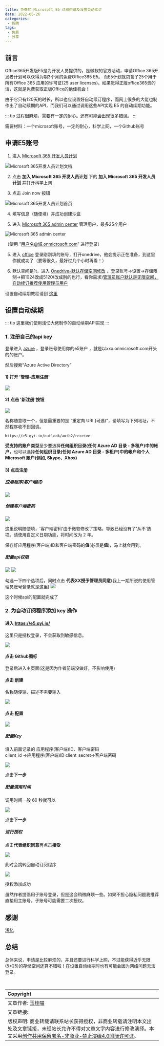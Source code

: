 ```yaml
---
title: 免费的 Microsoft E5 订阅申请及设置自动续订
date: 2022-06-26
categories:
 - 折腾
tags:
 - 免费
 - 分享
---
```


## 前言

Office365开发版E5是为开发人员提供的，是微软的官方活动，申请Office 365开发者计划可以获得为期3个月的免费Office365 E5。 而E5计划就包含了25个用于所有Office 365 应用的许可证(25 user licenses)。如果觉得正版office365贵的话，这就是免费获取正版Office的绝佳机会！

由于它只有120天的时长，所以也应设置好自动续订程序，而网上很多的大佬也制作出了自动续期的API，而我们可以通过调用这些API实现 E5 的自动续期功能。

::: tip
过程很麻烦，需要有一定的耐心。还有可能会出现很多错误。
:::

需要材料：一个microsoft账号，一定的耐心，科学上网，一个Github账号

## 申请E5账号

1. 进入 [Microsoft 365 开发人员计划](https://docs.microsoft.com/zh-cn/office/developer-program/microsoft-365-developer-program) <br>
<img src='https://s1.ax1x.com/2022/05/30/X1wDIK.jpg' alt='Microsoft 365开发人员计划文档'/>

2. 点击 <strong>加入 Microsoft 365 开发人员计划</strong> 下的 <strong>加入 Microsoft 365 开发人员计划</strong> 并打开科学上网<br>

3. 点击 Join now 按钮<br>
<img src='https://s1.ax1x.com/2022/05/30/X1w2Md.jpg' alt='Microsoft 365开发人员计划首页'/>

4. 填写信息（随便填）并成功创建沙盒

5. 进入 [Microsoft 365 admin center](https://admin.microsoft.com/) 管理用户，最多25个用户<br>
<img src='https://s1.ax1x.com/2022/05/30/X1BIgg.jpg' alt='Microsoft 365 admin center'/>

（使用 ”用户名@域.onmicrosoft.com” 进行登录）

5. 进入 [office](https://www.office.com/) 登录刚刚填的账号，打开onedrive，他会提示正在准备，到这里你就成功了（要等很久，最好过几个小时再看！）

6. 默认空间是1t，进入 [Onedrive-默认存储空间修改](https://admin.onedrive.com/#v=StorageSettings) ，登录账号->设置->存储限制->把1024改成5120(改成别的也行，看你需求)<ins>管理员账户默认是无限空间，自动续订推荐使用管理员用户</ins>

设置自动续期教程请到 [这里](https://blog.mojy.xyz/archives/2022/free-onedrive-e5-auto.html)

## 设置自动续期

::: tip
这里我们使用浅忆大佬制作的自动续期API实现
:::

### 1. 注册自己的api key

登录进入 [azure](https://portal.azure.com)  ，登录账号使用你的e5账户 ，就是以xxx.onmicrosoft.com开头的的账户。

然后搜索“Azure Active Directory”

#### 1) 打开 '管理-应用注册'

<img src='https://img.qyi.io/images/2021/03/15/image4a16f92abda6ef1f.png'>

#### 2) 点击 '新注册'按钮

<img src='https://img.qyi.io/images/2020/03/02/5Hwwm2M43k642e14d99337925c.png'>

名称随意取一个，但是最重要的是 “重定向 URI (可选)”，请填写为下列地址，不然程序收不到回调。

```
https://e5.qyi.io/outlook/auth2/receive
```

<strong>受支持的账户类型</strong>至少要选择<strong>任何组织目录(任何 Azure AD 目录 - 多租户)中的帐户</strong>，也可以选择<strong>任何组织目录(任何 Azure AD 目录 - 多租户)中的帐户和个人 Microsoft 账户(例如, Skype、Xbox)</strong>

#### 3) 点击注册

##### 应用程序(客户端)ID
<img src='https://img.qyi.io/images/2020/03/02/chrome_vS9GTJrEmLff410ed40e26b912.png'>

##### 创建客户端密码
<img src='https://img.qyi.io/images/2020/03/02/vFP2hwG0DJ82d229f4e1db3b8c.png'>

这里说明随便填，'客户端密码'由于微软修改了策略，导致已经没有了'从不'选项。请使用自定义日期功能，将时间改为 2 年。

保存好应用程序(客户端)ID和客户端密码的<strong>值</strong>(必须是<strong>值</strong>)，马上就会用到。

##### 配置api权限

<img src='https://img.qyi.io/images/2020/03/02/486QCsp5Lq88822506ae0778f5.png'>
<img src='https://img.qyi.io/images/2020/03/02/BAAxoWLsJCb8bdfc017e9e6ec0.png'>

勾选一下四个选项后，同时点击 <strong>代表XX授予管理员同意</strong>(我上一期所说的使用管理员账号登录就是这里)
<img src='https://img.qyi.io/images/2020/03/02/dLBbs5dPsQef092254dea7b423.png'>

这个时候api的配置就完成了

### 2. 为自动订阅程序添加 key 操作

#### 进入 https://e5.qyi.io/

这里只是授权登录，不会获取到敏感信息。

<img src='https://img.qyi.io/images/2021/02/07/MqFWUocRk2223d51a83136b771.png'>

#### 点击 Github图标

登录后进入主页面(这是因为作者前端没做好，不影响使用)

#### 点击 新建

名称随便输，描述不需要输入

<img src='https://img.qyi.io/images/2021/02/07/0jQdNo4H0F31e606962bf2ab82.png'>

#### 点击 配置

<img src='https://img.qyi.io/images/2021/02/07/sF0GV8RrIRcff9d79b888ae01e.png'>

##### 配置Key
填入前面记录的 应用程序(客户端)ID、客户端密码  
client_id ->应用程序(客户端)ID
client_secret->客户端密码

<img src='https://img.qyi.io/images/2021/02/07/chrome_cbGLsqIZ0W8f844d0522993632.png'>

点击<strong>下一步</strong>

##### 配置调用时间

调用时间一般 60 秒就可以

<img src='https://img.qyi.io/images/2021/02/07/chrome_utRYW7imVI3fc44c6428c5110c.png'>

点击<strong>下一步</strong>

##### 进行授权

点击<strong>代表组织同意</strong>再点击<strong>接受</strong>

<img src='https://img.qyi.io/images/2020/03/01/image5a04cd92d780d42f.png'>

此时会跳转回自动订阅程序

<img src='https://img.qyi.io/images/2021/02/07/image3132e5bf78456777.png'>

授权添加成功

虽然作者提倡用子账号登录，但是这会稍微麻烦一些。如果不担心隐私问题我推荐直接用主账号。子账号可能需要二次授权。

## 感谢

[浅忆](https://qyi.io)

## 总结

总体来说，申请是比较麻烦的，并且还要进行科学上网，不过能获得近乎无限(5*25)的存储空间还算不错啦！在设置自动续期时也有可能会因为网络问题无法登录。

<br>

| Copyright |
| :-----|
| 文章作者: <a href="mailto:abcd2890000456@126.com">玉桂喵</a> |
| 文章链接: []() |
| 版权声明: 商业转载请联系站长获得授权，非商业转载请注明本文出处及文章链接，未经站长允许不得对文章文字内容进行修改演绎。本文采用[创作共用保留署名-非商业-禁止演绎4.0国际许可证](https://creativecommons.org/licenses/by-nc-nd/4.0/)。 |
